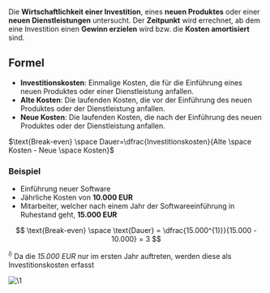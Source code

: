 Die **Wirtschaftlichkeit einer Investition**, eines **neuen Produktes** oder einer **neuen Dienstleistungen** untersucht. Der **Zeitpunkt** wird errechnet, ab dem eine Investition einen **Gewinn erzielen** wird bzw. die **Kosten amortisiert** sind.

## Formel
- **Investitionskosten**: Einmalige Kosten, die für die Einführung eines neuen Produktes oder einer Dienstleistung anfallen.
- **Alte Kosten**: Die laufenden Kosten, die vor der Einführung des neuen Produktes oder der Dienstleistung anfallen.
- **Neue Kosten**: Die laufenden Kosten, die nach der Einführung des neuen Produktes oder der Dienstleistung anfallen.
 
$\text{Break-even} \space Dauer=\dfrac{Investitionskosten}{Alte \space Kosten - Neue \space Kosten}$


### Beispiel
- Einführung neuer Software
- Jährliche Kosten von **10.000 EUR**
- Mitarbeiter, welcher nach einem Jahr der Softwareeinführung in Ruhestand geht, **15.000 EUR**

$$
\text{Break-even} \space \text{Dauer} = \dfrac{15.000^{1)}}{15.000 - 10.000} = 3 
$$

$^{i)}$ Da die *15.000 EUR* nur im ersten Jahr auftreten, werden diese als Investitionskosten erfasst

![\1](attachments/\1)